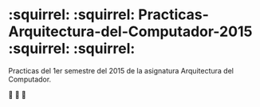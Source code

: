 # :squirrel: :squirrel: Practicas-Arquitectura-del-Computador-2015 :squirrel: :squirrel:

Practicas del 1er semestre del 2015 de la asignatura Arquitectura del Computador.

:pizza: :penguin: :pizza:
